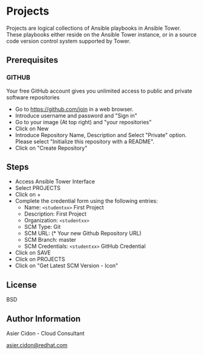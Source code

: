 # Projects 

Projects are logical collections of Ansible playbooks in Ansible Tower. These playbooks either reside on the Ansible Tower instance, or in a source code version control system supported by Tower.

## Prerequisites

### GITHUB

Your free GitHub account gives you unlimited access to public and private software repositories

-   Go to https://github.com/join in a web browser. 
-   Introduce username and password and "Sign in"
-   Go to your image (At top right) and "your repositories"
-   Click on New
-   Introduce Repository Name, Description and Select "Private" option. Please select "Initialize this repository with a README".
-   Click on "Create Repository"

## Steps

-   Access Ansible Tower Interface
-   Select PROJECTS
-   Click on +
-   Complete the credential form using the following entries:
    -   Name: ``<studentxx>`` First Project
    -   Description: First Project
    -   Organization: ``<studentxx>``
    -   SCM Type: Git
    -   SCM URL: (* Your new Github Repository URL)
    -   SCM Branch: master
    -   SCM Credentials: ``<studentxx>`` GitHub Credential
-   Click on SAVE
-   Click on PROJECTS
-   Click on "Get Latest SCM Version - Icon"


License
-------

BSD

Author Information
------------------

 Asier Cidon - Cloud Consultant

 asier.cidon@redhat.com